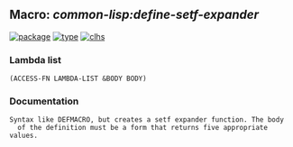 ## Macro: ***common-lisp:define-setf-expander***
[![package](https://img.shields.io/badge/Package-COMMON--LISP-5f9ea0.svg?style=social&colorA=999999)](../) [![type](https://img.shields.io/badge/Type-Macro-5f9ea0.svg?style=social&colorA=999999)](../#macro) [![clhs](https://img.shields.io/badge/CLHS-DEFINE--SETF--EXPANDER-5f9ea0.svg?style=social&colorA=999999)](http://www.lispworks.com/documentation/HyperSpec/Body/m_defi_3.htm) 
### Lambda list
```
(ACCESS-FN LAMBDA-LIST &BODY BODY)
```
### Documentation
```
Syntax like DEFMACRO, but creates a setf expander function. The body
  of the definition must be a form that returns five appropriate values.
```

